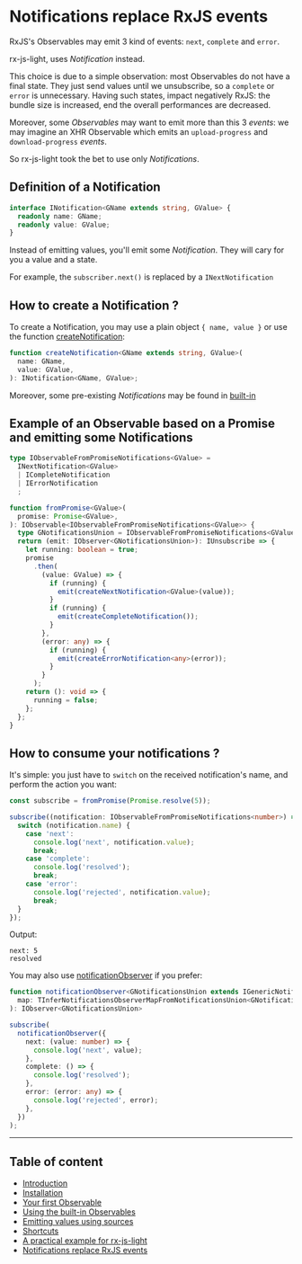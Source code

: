 # Notifications replace RxJS events

RxJS's Observables may emit 3 kind of events: `next`, `complete` and `error`.

rx-js-light, uses *Notification* instead.

This choice is due to a simple observation: most Observables do not have a final state.
They just send values until we unsubscribe, so a `complete` or `error` is unnecessary.
Having such states, impact negatively RxJS: the bundle size is increased, end the overall performances are decreased.

Moreover, some *Observables* may want to emit more than this 3 *events*: we may imagine an XHR
Observable which emits an `upload-progress` and `download-progress` *events*.

So rx-js-light took the bet to use only *Notifications*.

## Definition of a Notification

```ts
interface INotification<GName extends string, GValue> {
  readonly name: GName;
  readonly value: GValue;
}
```

Instead of emitting values, you'll emit some *Notification*. They will cary for you a value and a state.

For example, the `subscriber.next()` is replaced by a `INextNotification`

## How to create a Notification ?

To create a Notification, you may use a plain object `{ name, value }` or use the
function [createNotification](../../misc/notifications/create-notification.ts):

```ts
function createNotification<GName extends string, GValue>(
  name: GName,
  value: GValue,
): INotification<GName, GValue>;
```

Moreover, some pre-existing *Notifications* may be found in [built-in](../../misc/notifications/built-in)


## Example of an Observable based on a Promise and emitting some Notifications

```ts
type IObservableFromPromiseNotifications<GValue> =
  INextNotification<GValue>
  | ICompleteNotification
  | IErrorNotification
  ;

function fromPromise<GValue>(
  promise: Promise<GValue>,
): IObservable<IObservableFromPromiseNotifications<GValue>> {
  type GNotificationsUnion = IObservableFromPromiseNotifications<GValue>;
  return (emit: IObserver<GNotificationsUnion>): IUnsubscribe => {
    let running: boolean = true;
    promise
      .then(
        (value: GValue) => {
          if (running) {
            emit(createNextNotification<GValue>(value));
          }
          if (running) {
            emit(createCompleteNotification());
          }
        },
        (error: any) => {
          if (running) {
            emit(createErrorNotification<any>(error));
          }
        }
      );
    return (): void => {
      running = false;
    };
  };
}
```

## How to consume your notifications ?

It's simple: you just have to `switch` on the received notification's name, and perform the action you want:

```ts
const subscribe = fromPromise(Promise.resolve(5));

subscribe((notification: IObservableFromPromiseNotifications<number>) => {
  switch (notification.name) {
    case 'next':
      console.log('next', notification.value);
      break;
    case 'complete':
      console.log('resolved');
      break;
    case 'error':
      console.log('rejected', notification.value);
      break;
  }
});
```

Output:

```text
next: 5
resolved
```

You may also use [notificationObserver](../../misc/notifications/notification-observer.ts) if you prefer:

```ts
function notificationObserver<GNotificationsUnion extends IGenericNotification>(
  map: TInferNotificationsObserverMapFromNotificationsUnion<GNotificationsUnion>,
): IObserver<GNotificationsUnion>
```

```ts
subscribe(
  notificationObserver({
    next: (value: number) => {
      console.log('next', value);
    },
    complete: () => {
      console.log('resolved');
    },
    error: (error: any) => {
      console.log('rejected', error);
    },
  })
);
```

---

## Table of content

- [Introduction](./01-introduction.md)
- [Installation](./02-installation.md)
- [Your first Observable](./03-your-first-observable.md)
- [Using the built-in Observables](./04-using-the-built-in-observables.md)
- [Emitting values using sources](./05-sources.md)
- [Shortcuts](./06-rx-js-light-shortcuts.md)
- [A practical example for rx-js-light](./07-practical-example/07-practical-example.md)
- [Notifications replace RxJS events](./08-notifications.md)
